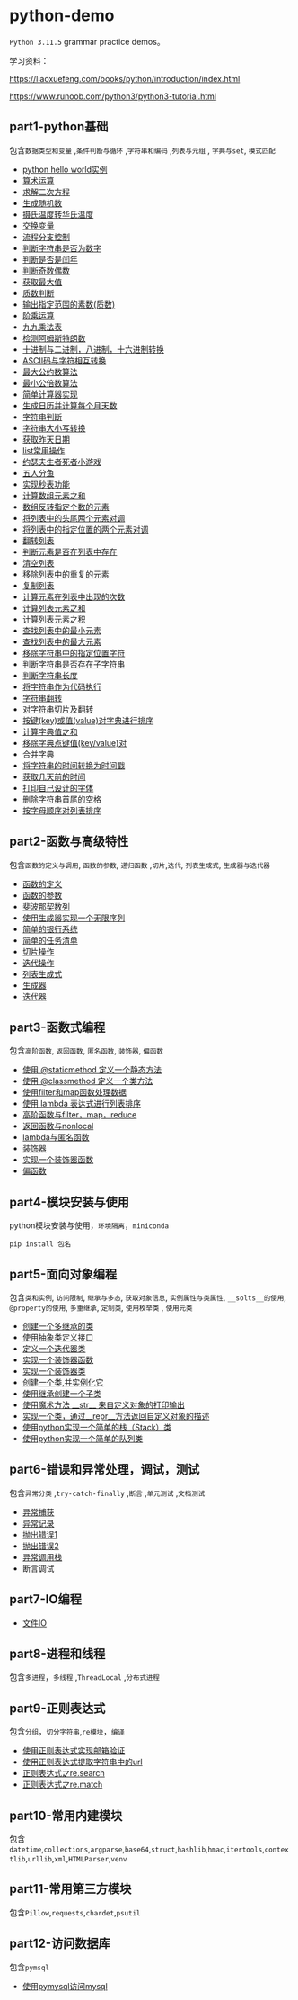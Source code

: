# python-demo

`Python 3.11.5` grammar practice demos。

学习资料：

https://liaoxuefeng.com/books/python/introduction/index.html

https://www.runoob.com/python3/python3-tutorial.html

## part1-python基础

包含`数据类型和变量` ,`条件判断与循环` ,`字符串和编码` ,`列表与元组` , `字典与set`, `模式匹配`

* [python hello world实例](https://github.com/bigredcapss/python-demo/part1/blob/main/helloworld.py)
* [算术运算](https://github.com/bigredcapss/python-demo/blob/main/part1/test_operations.py)
* [求解二次方程](https://github.com/bigredcapss/python-demo/blob/main/part1/quadratic_solver.py)
* [生成随机数](https://github.com/bigredcapss/python-demo/blob/main/part1/test_random.py)
* [摄氏温度转华氏温度](https://github.com/bigredcapss/python-demo/blob/main/part1/temperature_convert.py)
* [交换变量](https://github.com/bigredcapss/python-demo/blob/main/part1/test_swap_var.py)
* [流程分支控制](https://github.com/bigredcapss/python-demo/blob/main/part1/test_process_branch.py)
* [判断字符串是否为数字](https://github.com/bigredcapss/python-demo/blob/main/part1/test_is_number.py)
* [判断是否是闰年](https://github.com/bigredcapss/python-demo/blob/main/part1/test_leap_year.py)
* [判断奇数偶数](https://github.com/bigredcapss/python-demo/blob/main/part1/test_odd_even.py)
* [获取最大值](https://github.com/bigredcapss/python-demo/blob/main/part1/test_max.py)
* [质数判断](https://github.com/bigredcapss/python-demo/blob/main/part1/test_prime.py)
* [输出指定范围的素数(质数)](https://github.com/bigredcapss/python-demo/blob/main/part1/test_output_range_number.py)
* [阶乘运算](https://github.com/bigredcapss/python-demo/blob/main/part1/test_factorial.py)
* [九九乘法表](https://github.com/bigredcapss/python-demo/blob/main/part1/test_multiplication-table.py)
* [检测阿姆斯特朗数](https://github.com/bigredcapss/python-demo/blob/main/part1/test_armstrong_number.py)
* [十进制与二进制，八进制，十六进制转换](https://github.com/bigredcapss/python-demo/blob/main/part1/test_number_system.py)
* [ASCII码与字符相互转换](https://github.com/bigredcapss/python-demo/blob/main/part1/test_ascii.py)
* [最大公约数算法](https://github.com/bigredcapss/python-demo/blob/main/part1/test_hcf.py)
* [最小公倍数算法](https://github.com/bigredcapss/python-demo/blob/main/part1/test_lcm.py)
* [简单计算器实现](https://github.com/bigredcapss/python-demo/blob/main/part1/test_calculator.py)
* [生成日历并计算每个月天数](https://github.com/bigredcapss/python-demo/blob/main/part1/test_calendar.py)
* [字符串判断](https://github.com/bigredcapss/python-demo/blob/main/part1/test_str.py)
* [字符串大小写转换](https://github.com/bigredcapss/python-demo/blob/main/part1/test_str_convert.py)
* [获取昨天日期](https://github.com/bigredcapss/python-demo/blob/main/part1/test_datetime.py)
* [list常用操作](https://github.com/bigredcapss/python-demo/blob/main/part1/test_list.py)
* [约瑟夫生者死者小游戏](https://github.com/bigredcapss/python-demo/blob/main/part1/test_joseph.py)
* [五人分鱼](https://github.com/bigredcapss/python-demo/blob/main/part1/test_fish.py)
* [实现秒表功能](https://github.com/bigredcapss/python-demo/blob/main/part1/test_time.py)
* [计算数组元素之和](https://github.com/bigredcapss/python-demo/blob/main/part1/test_sum_array.py)
* [数组反转指定个数的元素](https://github.com/bigredcapss/python-demo/blob/main/part1/test_reverse_array.py)
* [将列表中的头尾两个元素对调](https://github.com/bigredcapss/python-demo/blob/main/part1/test_swap_head_tail.py)
* [将列表中的指定位置的两个元素对调](https://github.com/bigredcapss/python-demo/blob/main/part1/test_swap_element.py)
* [翻转列表](https://github.com/bigredcapss/python-demo/blob/main/part1/test_reverse_list.py)
* [判断元素是否在列表中存在](https://github.com/bigredcapss/python-demo/blob/main/part1/test_element_in_list.py)
* [清空列表](https://github.com/bigredcapss/python-demo/blob/main/part1/test_clean_list.py)
* [移除列表中的重复的元素](https://github.com/bigredcapss/python-demo/blob/main/part1/test_remove_distinct.py)
* [复制列表](https://github.com/bigredcapss/python-demo/blob/main/part1/test_copy_list.py)
* [计算元素在列表中出现的次数](https://github.com/bigredcapss/python-demo/blob/main/part1/test_element_count.py)
* [计算列表元素之和](https://github.com/bigredcapss/python-demo/blob/main/part1/test_list_element_sum.py)
* [计算列表元素之积](https://github.com/bigredcapss/python-demo/blob/main/part1/test_list_element_multi.py)
* [查找列表中的最小元素](https://github.com/bigredcapss/python-demo/blob/main/part1/test_list_min_element.py)
* [查找列表中的最大元素](https://github.com/bigredcapss/python-demo/blob/main/part1/test_list_max_element.py)
* [移除字符串中的指定位置字符](https://github.com/bigredcapss/python-demo/blob/main/part1/test_remove_char.py)
* [判断字符串是否存在子字符串](https://github.com/bigredcapss/python-demo/blob/main/part1/test_child_str.py)
* [判断字符串长度](https://github.com/bigredcapss/python-demo/blob/main/part1/test_str_lenth.py)
* [将字符串作为代码执行](https://github.com/bigredcapss/python-demo/blob/main/part1/test_exec.py)
* [字符串翻转](https://github.com/bigredcapss/python-demo/blob/main/part1/test_str_reverse.py)
* [对字符串切片及翻转](https://github.com/bigredcapss/python-demo/blob/main/part1/test_str_split_reverse.py)
* [按键(key)或值(value)对字典进行排序](https://github.com/bigredcapss/python-demo/blob/main/part1/test_dict_sort.py)
* [计算字典值之和](https://github.com/bigredcapss/python-demo/blob/main/part1/test_dict_value_sum.py)
* [移除字典点键值(key/value)对](https://github.com/bigredcapss/python-demo/blob/main/part1/test_dict_remove.py)
* [合并字典](https://github.com/bigredcapss/python-demo/blob/main/part1/test_dict_merge.py)
* [将字符串的时间转换为时间戳](https://github.com/bigredcapss/python-demo/blob/main/part1/test_str_to_timestamp.py)
* [获取几天前的时间](https://github.com/bigredcapss/python-demo/blob/main/part1/test_before_days.py)
* [打印自己设计的字体](https://github.com/bigredcapss/python-demo/blob/main/part1/test_print_font.py)
* [删除字符串首尾的空格](https://github.com/bigredcapss/python-demo/blob/main/part1/test_del_str_blank.py)
* [按字母顺序对列表排序](https://github.com/bigredcapss/python-demo/blob/main/part1/test_sort.py)

## part2-函数与高级特性

包含`函数的定义与调用`, `函数的参数`, `递归函数` ,`切片`,`迭代`, `列表生成式`, `生成器与迭代器`

* [函数的定义](https://github.com/bigredcapss/python-demo/blob/main/part2/test_defi_function.py)
* [函数的参数](https://github.com/bigredcapss/python-demo/blob/main/part2/test_function_params.py)
* [斐波那契数列](https://github.com/bigredcapss/python-demo/blob/main/part2/test_fibonacci_sequence.py)
* [使用生成器实现一个无限序列](https://github.com/bigredcapss/python-demo/blob/main/part2/test_infinite_sequence.py)
* [简单的银行系统](https://github.com/bigredcapss/python-demo/blob/main/part2/test_bank.py)
* [简单的任务清单](https://github.com/bigredcapss/python-demo/blob/main/part2/test_todo_list.py)
* [切片操作](https://github.com/bigredcapss/python-demo/blob/main/part2/test_slice.py)
* [迭代操作](https://github.com/bigredcapss/python-demo/blob/main/part2/test_iter.py)
* [列表生成式](https://github.com/bigredcapss/python-demo/blob/main/part2/test_list_compr.py)
* [生成器](https://github.com/bigredcapss/python-demo/blob/main/part2/test_generator.py)
* [迭代器](https://github.com/bigredcapss/python-demo/blob/main/part2/test_iterator.py)

## part3-函数式编程

包含`高阶函数`, `返回函数`, `匿名函数`, `装饰器`, `偏函数`

* [使用 @staticmethod 定义一个静态方法](https://github.com/bigredcapss/python-demo/blob/main/part3/test_static_method.py)
* [使用 @classmethod 定义一个类方法](https://github.com/bigredcapss/python-demo/blob/main/part3/test_class_method.py)
* [使用filter和map函数处理数据](https://github.com/bigredcapss/python-demo/blob/main/part3/test_filter_map.py)
* [使用 lambda 表达式进行列表排序](https://github.com/bigredcapss/python-demo/blob/main/part3/test_lambda.py)
* [高阶函数与filter，map，reduce](https://github.com/bigredcapss/python-demo/blob/main/part3/test_higher_order_function.py)
* [返回函数与nonlocal](https://github.com/bigredcapss/python-demo/blob/main/part3/test_return_func.py)
* [lambda与匿名函数](https://github.com/bigredcapss/python-demo/blob/main/part3/test_lambda.py)
* [装饰器](https://github.com/bigredcapss/python-demo/blob/main/part3/test_decorator.py)
* [实现一个装饰器函数](https://github.com/bigredcapss/python-demo/blob/main/part5/test_decorator_function.py)
* [偏函数](https://github.com/bigredcapss/python-demo/blob/main/part3/test_partial.py)

## part4-模块安装与使用

python模块安装与使用，`环境隔离`，`miniconda`

```shell
pip install 包名
```

## part5-面向对象编程

包含`类和实例`, `访问限制`, `继承与多态`, `获取对象信息`, `实例属性与类属性`, `__solts__的使用`, `@property的使用`, `多重继承`, `定制类`,  `使用枚举类` , `使用元类`

* [创建一个多继承的类](https://github.com/bigredcapss/python-demo/blob/main/part5/test_multi_extend.py)
* [使用抽象类定义接口](https://github.com/bigredcapss/python-demo/blob/main/part5/test_abstract_class.py)
* [定义一个迭代器类](https://github.com/bigredcapss/python-demo/blob/main/part5/test_iter_class.py)
* [实现一个装饰器函数](https://github.com/bigredcapss/python-demo/blob/main/part5/test_decorator_function.py)
* [实现一个装饰器类](https://github.com/bigredcapss/python-demo/blob/main/part5/test_decorator_class.py)
* [创建一个类,并实例化它](https://github.com/bigredcapss/python-demo/blob/main/part5/test_class_init.py)
* [使用继承创建一个子类](https://github.com/bigredcapss/python-demo/blob/main/part5/test_class_extend.py)
* [使用魔术方法 \_\_str\_\_ 来自定义对象的打印输出](https://github.com/bigredcapss/python-demo/blob/main/part5/test_tostring.py)
* [实现一个类，通过__repr__方法返回自定义对象的描述](https://github.com/bigredcapss/python-demo/blob/main/part5/test_repr.py)
* [使用python实现一个简单的栈（Stack）类](https://github.com/bigredcapss/python-demo/blob/main/part5/test_stack.py)
* [使用python实现一个简单的队列类](https://github.com/bigredcapss/python-demo/blob/main/part5/test_queue.py)

## part6-错误和异常处理，调试，测试

包含`异常分类` ,`try-catch-finally` ,`断言` ,`单元测试` ,`文档测试`

* [异常捕获](https://github.com/bigredcapss/python-demo/blob/main/part6/test_.py)
* [异常记录](https://github.com/bigredcapss/python-demo/blob/main/part6/test_logging.py)
* [抛出错误1](https://github.com/bigredcapss/python-demo/blob/main/part6/test_raise.py)
* [抛出错误2](https://github.com/bigredcapss/python-demo/blob/main/part6/test_reraise.py)
* [异常调用栈](https://github.com/bigredcapss/python-demo/blob/main/part6/test_err.py)
* 断言调试

[](https://)

## part7-IO编程

* [文件IO](https://github.com/bigredcapss/python-demo/blob/main/part7/test_file_io.py)

## part8-进程和线程

包含`多进程`，`多线程` ,`ThreadLocal` ,`分布式进程` 


## part9-正则表达式

包含`分组`，`切分字符串`,`re模块`，`编译`

* [使用正则表达式实现邮箱验证](https://github.com/bigredcapss/python-demo/blob/main/part9/test_regex.py)
* [使用正则表达式提取字符串中的url](https://github.com/bigredcapss/python-demo/blob/main/part9/test_re_distill_url.py)
* [正则表达式之re.search](https://github.com/bigredcapss/python-demo/blob/main/part9/test_re_search.py)
* [正则表达式之re.match](https://github.com/bigredcapss/python-demo/blob/main/part9/test_re_match.py)

## part10-常用内建模块

包含`datetime`,`collections`,`argparse`,`base64`,`struct`,`hashlib`,`hmac`,`itertools`,`contextlib`,`urllib`,`xml`,`HTMLParser`,`venv`



## part11-常用第三方模块

包含`Pillow`,`requests`,`chardet`,`psutil`



## part12-访问数据库

包含`pymsql`

* [使用pymysql访问mysql](https://github.com/bigredcapss/python-demo/blob/main/part12/test_mysql.py)
